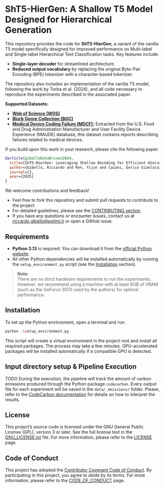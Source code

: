 # ShT5-HierGen: A Shallow T5 Model Designed for Hierarchical Generation

This repository provides the code for **ShT5-HierGen**, a variant of the vanilla T5 model specifically designed for improved performance on Multi-label and Single-label Hierarchical Text Classification tasks. Key features include:

- **Single-layer decoder** for streamlined architecture.
- **Reduced output vocabulary** by replacing the original Byte-Pair Encoding (BPE) tokenizer with a character-based tokenizer.

The repository also includes an implementation of the vanilla T5 model, following the work by Torba et al. (2024), and all code necessary to reproduce the experiments described in the associated paper.

**Supported Datasets:**
- [**Web of Science (WOS)**](https://data.mendeley.com/datasets/9rw3vkcfy4/6) 
- [**Blurb Genre Collection (BGC)**](https://aclanthology.org/P19-2045/)
- [**Medical Device Coding Failure (MDCF):**](https://www.accessdata.fda.gov/scripts/cdrh/cfdocs/cfmaude/search.cfm)
  Extracted from the U.S. Food and Drug Administration Manufacturer and User Facility Device Experience (MAUDE) database, this dataset contains reports describing failures related to medical devices.

If you build upon this work in your research, please cite the following paper:

```bibtex
@article{gibelloDataDriven2024,
  title={ShT5-HierGen: Leveraging Shallow Decoding for Efficient Hierarchical Sequence Generation},
  author={Gibello, Riccardo and Ren, Yijun and Caiani, Enrico Gianluca},
  journal={},
  year={2025}
}
```

We welcome contributions and feedback!

- Feel free to fork this repository and submit pull requests to contribute to the project.
- For detailed guidelines, please see the [CONTRIBUTING section](./CONTRIBUTING.md).
- If you have any questions or encounter issues, contact us at [riccardo.gibello@polimi.it](mailto:riccardo.gibello@polimi.it) or open a GitHub issue.

## Requirements

- **Python 3.13** is required. You can download it from the [official Python website](https://www.python.org/downloads/).
- All other Python dependencies will be installed automatically by running the `setup_environment.py` script (see the [Installation](#installation) section).

> **Note:**  
> There are no strict hardware requirements to run the experiments. However, we recommend using a machine with at least 8GB of VRAM (such as the GeForce 3070 used by the authors) for optimal performance.

## Installation

To set up the Python environment, open a terminal and run:

```bash
python .\setup_environment.py
```

This script will create a virtual environment in the project root and install all required packages.
The process may take a few minutes. GPU-accelerated packages will be installed automatically if a compatible GPU is detected.

## Input directory setup & Pipeline Execution

TODO
During the execution, the pipeline will track the amount of carbon emissions produced through the Python package
`codecarbon`. Every output file for each experiment will be saved in the `data/_emissions/` folder. Please, refer to the [CodeCarbon documentation](https://mlco2.github.io/codecarbon/) for details on how to interpret the results.

## License

This project’s source code is licensed under the GNU General Public License (GPL), version 3 or later. See the full
license text in the [GNU_LICENSE.txt](./GNU_LICENSE.txt) file. For more information, please refer to the
[LICENSE](./LICENSE.md) page.

## Code of Conduct

This project has adopted
the [Contributor Covenant Code of Conduct](https://www.contributor-covenant.org/version/2/1/code_of_conduct.html). By
participating in this project, you agree to abide by its terms. For more information, please refer to the
[CODE_OF_CONDUCT](./CODE_OF_CONDUCT.md) page.
